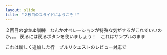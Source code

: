 ```yaml
---
layout: slide
title: "２枚目のスライドにようこそ！"
---
```

２回目のgithub訓練　なんかオペレーションが特殊な気がするがこれでいいのか。。。
戻るには戻るボタンを使いましょう！　これはサンプルのまま

これは新しく追加した行　プルリクエストのレビュー対応で
